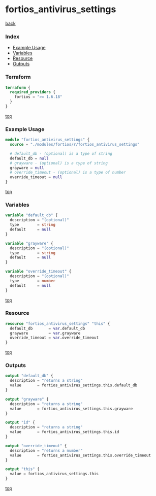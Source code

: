 # fortios_antivirus_settings

[back](../fortios.md)

### Index

- [Example Usage](#example-usage)
- [Variables](#variables)
- [Resource](#resource)
- [Outputs](#outputs)

### Terraform

```terraform
terraform {
  required_providers {
    fortios = ">= 1.6.18"
  }
}
```

[top](#index)

### Example Usage

```terraform
module "fortios_antivirus_settings" {
  source = "./modules/fortios/r/fortios_antivirus_settings"

  # default_db - (optional) is a type of string
  default_db = null
  # grayware - (optional) is a type of string
  grayware = null
  # override_timeout - (optional) is a type of number
  override_timeout = null
}
```

[top](#index)

### Variables

```terraform
variable "default_db" {
  description = "(optional)"
  type        = string
  default     = null
}

variable "grayware" {
  description = "(optional)"
  type        = string
  default     = null
}

variable "override_timeout" {
  description = "(optional)"
  type        = number
  default     = null
}
```

[top](#index)

### Resource

```terraform
resource "fortios_antivirus_settings" "this" {
  default_db       = var.default_db
  grayware         = var.grayware
  override_timeout = var.override_timeout
}
```

[top](#index)

### Outputs

```terraform
output "default_db" {
  description = "returns a string"
  value       = fortios_antivirus_settings.this.default_db
}

output "grayware" {
  description = "returns a string"
  value       = fortios_antivirus_settings.this.grayware
}

output "id" {
  description = "returns a string"
  value       = fortios_antivirus_settings.this.id
}

output "override_timeout" {
  description = "returns a number"
  value       = fortios_antivirus_settings.this.override_timeout
}

output "this" {
  value = fortios_antivirus_settings.this
}
```

[top](#index)